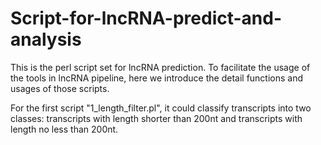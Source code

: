 # Script-for-lncRNA-predict-and-analysis

This is the perl script set for lncRNA prediction. To facilitate the usage of the tools in lncRNA pipeline, here we introduce the detail functions and usages of those scripts. 

For the first script "1_length_filter.pl", it could classify transcripts into two classes: transcripts with length shorter than 200nt and transcripts with length no less than 200nt.


